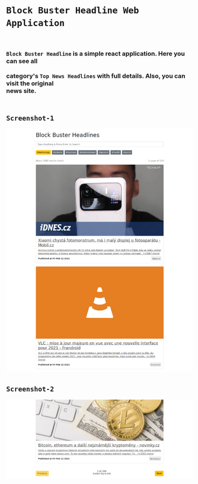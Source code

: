 # `Block Buster Headline Web Application`<br/><br/>

### `Block Buster Headline` is a simple react application. Here you can see all <br/><br/> category's `Top News Headlines` with full details. Also, you can visit the original <bt/><br/>news site. <br/><br/>

## `Screenshot-1`
![Screenshot-1](https://raw.githubusercontent.com/0xNaim/block-buster-headline/master/src/screenshot/screenshot-1.jpg)

## `Screenshot-2`
![Screenshot-2](https://raw.githubusercontent.com/0xNaim/block-buster-headline/master/src/screenshot/screenshot-2.jpg)
